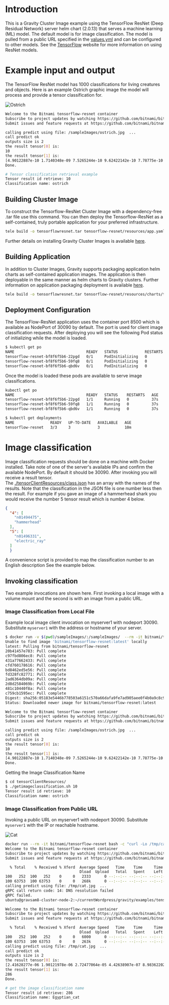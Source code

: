 # Introduction

This is a Gravity Cluster Image example using the TensorFlow ResNet (Deep Residual Network) server helm chart (2.0.13) that serves a machine learning (ML) model.  The default model is 
for image classification.  The model is pulled from a public URL specified in the [values.yml](./resources/charts/tensorflow-resnet/values.yml)
and can be configured to other models.  See the [TensorFlow](https://www.tensorflow.org/) website for more information on using ResNet models.

# Example input and output

The TensorFlow ResNet model has 1000 classifications for living creatures and objects.  Here is an example Ostrich graphic image the model will process and provide a tensor classification for.

![Ostrich](./sampleImages/ostrich.jpg)


```bash
Welcome to the Bitnami tensorflow-resnet container
Subscribe to project updates by watching https://github.com/bitnami/bitnami-docker-tensorflow-resnet
Submit issues and feature requests at https://github.com/bitnami/bitnami-docker-tensorflow-resnet/issues

calling predict using file: /sampleImages/ostrich.jpg  ...
call predict ok
outputs size is 2
the result tensor[0] is:
10
the result tensor[1] is:
[4.90122887e-10 1.7140348e-09 7.5265244e-10 9.62422142e-10 7.78775e-10 8.07670708e-10 1.95118852e-10 6.64805322e-10 1.48357947e-06 6.94784558e-06...]...
Done.

# Tensor classification retrieval example
Tensor result id retrieve: 10
Classification name: ostrich


```

## Building Cluster Image
To construct the Tensorflow-ResNet Cluster Image with a dependency-free .tar file use this command.  You can then deploy the Tensorflow-ResNet as a self-contained, truly portable application for your preferred infrastructure. 
```bash
tele build -o tensorflowresnet.tar tensorflow-resnet/resources/app.yaml
```

Further details on installing Gravity Cluster Images is available [here](https://gravitational.com/gravity/docs/installation/). 


## Building Application
In addition to Cluster Images, Gravity supports packaging application helm charts as self-contained application images. The application is then deployable in the same manner as helm charts to Gravity clusters. Further information on application packaging deployment is available [here](https://gravitational.com/gravity/docs/catalog/).
```bash
tele build -o tensorflowresnet.tar tensorflow-resnet/resources/charts/tensorflow-resnet
```

## Deployment Configuration

The TensorFlow-ResNet application uses the container port 8500 which is available as NodePort of 30090 by default. 
The port is used for client image classification requests. After deploying you will see the following Pod status of initializing while the model is loaded.

```bash
$ kubectl get po
NAME                                READY   STATUS            RESTARTS   AGE                                                                                                                                                              
tensorflow-resnet-bf8f6f5b6-22pgd   0/1     PodInitializing   0          7s                                                                                                                                                               
tensorflow-resnet-bf8f6f5b6-59fq8   0/1     PodInitializing   0          7s                                                                                                                                                               
tensorflow-resnet-bf8f6f5b6-qbd6v   0/1     PodInitializing   0          7s    
```

Once the model is loaded these pods are available to serve image classifications.
```bash
kubectl get po                                                                                                                                                                                         
NAME                                READY   STATUS    RESTARTS   AGE                                                                                                                                                                      
tensorflow-resnet-bf8f6f5b6-22pgd   1/1     Running   0          37s                                                                                                                                                                      
tensorflow-resnet-bf8f6f5b6-59fq8   1/1     Running   0          37s                                                                                                                                                                      
tensorflow-resnet-bf8f6f5b6-qbd6v   1/1     Running   0          37s
```
```bash
$ kubectl get deployments
NAME                READY   UP-TO-DATE   AVAILABLE   AGE
tensorflow-resnet   3/3     3            3           10m
```

# Image classification

Image classification requests should be done on a machine with Docker installed. Take note of one of the server's available IPs and confirm the available NodePort.  By default it should be 30090. After invoking you will receive a result tensor.  
The [./tensorClientResources/class.json](./tensorClientResources/class.json) has an array with the names of the results. Note that the classification in the JSON file is one number less then the result.  For example if you gave an image of a hammerhead shark you would
receive the number 5 tensor result which is number 4 below.

```json
{  
  "4": [
    "n01494475",
    "hammerhead"
  ],
  "5": [
    "n01496331",
    "electric_ray"
  ]
  }
```

A convenience script is provided to map the classification number to an English description  See the example below.


## Invoking classification

Two example invocations are shown here.  First invoking a local image with a volume mount and the second is with an image from a public URL.

### Image Classification from Local File

Example local image client invocation on myserver1 with nodeport 30090. Substitute `myserver1` with the address or hostname of your server.

```bash
$ docker run -v $(pwd)/sampleImages/:/sampleImages/  --rm -it bitnami/tensorflow-resnet bash -c "resnet_client_cc --server_port=myserver1:30090 --image_file=/sampleImages/ostrich.jpg"
Unable to find image 'bitnami/tensorflow-resnet:latest' locally
latest: Pulling from bitnami/tensorflow-resnet
20b41457e783: Pull complete 
c97fbd806ec8: Pull complete 
431a77662433: Pull complete 
cfd760178616: Pull complete 
bd8462ed5e56: Pull complete 
fd328fc82771: Pull complete 
2ad6364db09a: Pull complete 
2d8d2584069b: Pull complete 
481c10440f8a: Pull complete 
c759cb1595ec: Pull complete 
Digest: sha256:05183e5446b778503a6151c570a66dafa9fe7ad905aee0f4b0a9c8c9a5519515
Status: Downloaded newer image for bitnami/tensorflow-resnet:latest

Welcome to the Bitnami tensorflow-resnet container
Subscribe to project updates by watching https://github.com/bitnami/bitnami-docker-tensorflow-resnet
Submit issues and feature requests at https://github.com/bitnami/bitnami-docker-tensorflow-resnet/issues

calling predict using file: /sampleImages/ostrich.jpg  ...
call predict ok
outputs size is 2
the result tensor[0] is:
10
the result tensor[1] is:
[4.90122887e-10 1.7140348e-09 7.5265244e-10 9.62422142e-10 7.78775e-10 8.07670708e-10 1.95118852e-10 6.64805322e-10 1.48357947e-06 6.94784558e-06...]...
Done.
```
Getting the Image Classification Name
```bash
$ cd tensorClientResources/
$ ./getimageclassification.sh 10
Tensor result id retrieve: 10
Classification name: ostrich
```


### Image Classification from Public URL

Invoking a public URL on  myserver1 with nodeport 30090. Substitute `myserver1` with the IP or reachable hostname.

![Cat](https://tensorflow.org/images/blogs/serving/cat.jpg)

```bash
docker run --rm -it bitnami/tensorflow-resnet bash -c "curl -Lo /tmp/cat.jpg https://tensorflow.org/images/blogs/serving/cat.jpg && resnet_client_cc --server_port=myserver1:30090 --image_file=/tmp/cat.jpg"
Welcome to the Bitnami tensorflow-resnet container
Subscribe to project updates by watching https://github.com/bitnami/bitnami-docker-tensorflow-resnet
Submit issues and feature requests at https://github.com/bitnami/bitnami-docker-tensorflow-resnet/issues

  % Total    % Received % Xferd  Average Speed   Time    Time     Time  Current
                                 Dload  Upload   Total   Spent    Left  Speed
100   252  100   252    0     0   2333      0 --:--:-- --:--:-- --:--:--  2333
100 63753  100 63753    0     0   268k      0 --:--:-- --:--:-- --:--:--  268k
calling predict using file: /tmp/cat.jpg  ...
gRPC call return code: 14: DNS resolution failed
gRPC failed.
ubuntu@gravsam8-cluster-node-2:~/currentWordpress/gravity/examples/tensorflow-resnet$ docker run --rm -it bitnami/tensorflow-resnet bash -c "curl -Lo /tmp/cat.jpg https://tensorflow.org/images/blogs/serving/cat.jpg && resnet_client_cc --server_port=35.245.202.120:30090 --image_file=/tmp/cat.jpg"

Welcome to the Bitnami tensorflow-resnet container
Subscribe to project updates by watching https://github.com/bitnami/bitnami-docker-tensorflow-resnet
Submit issues and feature requests at https://github.com/bitnami/bitnami-docker-tensorflow-resnet/issues

  % Total    % Received % Xferd  Average Speed   Time    Time     Time  Current
                                 Dload  Upload   Total   Spent    Left  Speed
100   252  100   252    0     0   6000      0 --:--:-- --:--:-- --:--:--  6000
100 63753  100 63753    0     0   263k      0 --:--:-- --:--:-- --:--:--  404k
calling predict using file: /tmp/cat.jpg  ...
call predict ok
outputs size is 2
the result tensor[0] is:
[2.41628277e-06 1.90121978e-06 2.72477064e-05 4.42638907e-07 8.98362202e-07 6.84421821e-06 1.66555365e-05 3.42984436e-06 5.25692076e-06 2.66781899e-05...]...
the result tensor[1] is:
286
Done.

# get the image classification name
Tensor result id retrieve: 286
Classification name: Egyptian_cat
```


